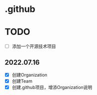 # .github

# TODO

- [ ] 添加一个开源技术项目

## 2022.07.16

- [x] 创建Organization
- [x] 创建Team
- [x] 创建.github项目，增添Organization说明